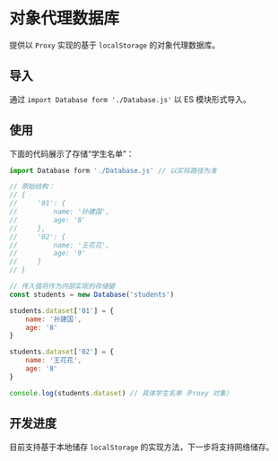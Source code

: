 # 对象代理数据库

提供以 `Proxy` 实现的基于 `localStorage` 的对象代理数据库。

## 导入

通过 `import Database form './Database.js'` 以 ES 模块形式导入。

## 使用

下面的代码展示了存储“学生名单”：

```javascript
import Database form './Database.js' // 以实际路径为准

// 原始结构：
// {
//     '01': {
//         name: '孙建国',
//         age: '8'
//     },
//     '02': {
//         name: '王花花',
//         age: '9'
//     }
// }

// 传入值将作为内部实现的存储键
const students = new Database('students') 

students.dataset['01'] = {
    name: '孙建国',
    age: '8'
}

students.dataset['02'] = {
    name: '王花花',
    age: '8'
}

console.log(students.dataset) // 具体学生名单（Proxy 对象）
```

## 开发进度

目前支持基于本地储存 `localStorage` 的实现方法，下一步将支持网络储存。
